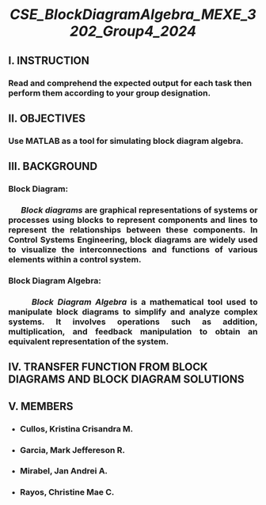 # <p align="center">***CSE_BlockDiagramAlgebra_MEXE_3202_Group4_2024***</div>

## I. INSTRUCTION

### Read and comprehend the expected output for each task then perform them according to your group designation. 

## II. OBJECTIVES

### Use MATLAB as a tool for simulating block diagram algebra.

## III. BACKGROUND

### Block Diagram: 
### <div align="justify">&nbsp;&nbsp;&nbsp;&nbsp;&nbsp;&nbsp;***Block diagrams*** are graphical representations of systems or processes using blocks to represent components and lines to represent the relationships between these components. In Control Systems Engineering, block diagrams are widely used to visualize the interconnections and functions of various elements within a control system.</div>

### Block Diagram Algebra:
### <div align="justify">&nbsp;&nbsp;&nbsp;&nbsp;&nbsp;&nbsp;***Block Diagram Algebra*** is a mathematical tool used to manipulate block diagrams to simplify and analyze complex systems. It involves operations such as addition, multiplication, and feedback manipulation to obtain an equivalent representation of the system.</div>

## IV. TRANSFER FUNCTION FROM BLOCK DIAGRAMS AND BLOCK DIAGRAM SOLUTIONS

## V. MEMBERS
* ###  Cullos, Kristina Crisandra M.
* ###  Garcia, Mark Jeffereson R.
* ###  Mirabel, Jan Andrei A.
* ###  Rayos, Christine Mae C.
